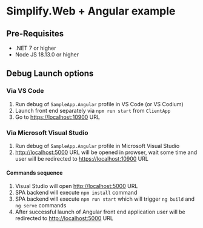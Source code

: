 # Simplify.Web + Angular example

## Pre-Requisites

* .NET 7 or higher
* Node JS 18.13.0 or higher

## Debug Launch options

### Via VS Code

1. Run debug of `SampleApp.Angular` profile in VS Code (or VS Codium)
2. Launch front end separately via `npm run start` from `ClientApp`
3. Go to <https://localhost:10900> URL

### Via Microsoft Visual Studio

1. Run debug of `SampleApp.Angular` profile in Microsoft Visual Studio
2. <http://localhost:5000> URL will be opened in prowser, wait some time and user will be redirected to <https://localhost:10900> URL

#### Commands sequence

1. Visual Studio will open <http://localhost:5000> URL
2. SPA backend will execute `npm install` command
2. SPA backend will execute `npm run start` which will trigger `ng build` and `ng serve` commands
4. After successful launch of Angular front end application user will be redirected to <http://localhost:5000> URL
